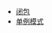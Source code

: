 - [闭包](http://mp.weixin.qq.com/s?__biz=MzI0NzMyMDkxMw==&mid=2247483775&idx=1&sn=3a0983f90adf50df9f40648e5438ca59&scene=23&srcid=0703lgylh3UZr5FPQfwYLz7h#rd)
- [单例模式](http://www.cnblogs.com/TomXu/archive/2012/02/20/2352817.html)